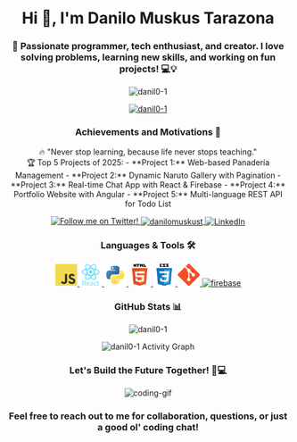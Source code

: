 <h1 align="center">Hi 👋, I'm Danilo Muskus Tarazona</h1>
<h3 align="center">🚀 Passionate programmer, tech enthusiast, and creator. I love solving problems, learning new skills, and working on fun projects! 💻💡</h3>

<p align="center"> 
  <img src="https://komarev.com/ghpvc/?username=danil0-1&label=Profile%20views&color=0e75b6&style=flat" alt="danil0-1" />
</p>

<!-- Trophy Section (Your achievements and progress) -->
<p align="center">
  <a href="https://github.com/ryo-ma/github-profile-trophy">
    <img src="https://github-profile-trophy.vercel.app/?username=danil0-1" alt="danil0-1" />
  </a>
</p>

<!-- Fun Section: Achievements and Motivational Quotes -->
<h3 align="center">Achievements and Motivations 🚀</h3>
<p align="center">
  🔥 "Never stop learning, because life never stops teaching." <br>
  🏆 Top 5 Projects of 2025:
  - **Project 1:** Web-based Panadería Management
  - **Project 2:** Dynamic Naruto Gallery with Pagination
  - **Project 3:** Real-time Chat App with React & Firebase
  - **Project 4:** Portfolio Website with Angular
  - **Project 5:** Multi-language REST API for Todo List
  
</p>

<!-- Social Links Section -->
<p align="center">
  <a href="https://twitter.com/yourtwitter" target="blank">
    <img src="https://img.shields.io/twitter/follow/?logo=twitter&style=for-the-badge" alt="Follow me on Twitter!" />
  </a>
  <a href="https://discord.gg/danilomuskust_27800" target="blank">
    <img align="center" src="https://raw.githubusercontent.com/rahuldkjain/github-profile-readme-generator/master/src/images/icons/Social/discord.svg" alt="danilomuskust" height="30" width="40" />
  </a>
  <a href="https://linkedin.com/in/danilomuskust" target="blank">
    <img align="center" src="https://img.shields.io/badge/LinkedIn-Connect-blue?style=for-the-badge&logo=linkedin" alt="LinkedIn" height="30" width="120" />
  </a>
</p>

<!-- Languages & Tools Section -->
<h3 align="center">Languages & Tools 🛠</h3>
<p align="center">
  <a href="https://www.javascript.com/" target="_blank">
    <img src="https://raw.githubusercontent.com/devicons/devicon/master/icons/javascript/javascript-original.svg" alt="javascript" width="40" height="40" />
  </a>
  <a href="https://reactjs.org/" target="_blank">
    <img src="https://raw.githubusercontent.com/devicons/devicon/master/icons/react/react-original-wordmark.svg" alt="react" width="40" height="40" />
  </a>
  <a href="https://www.python.org" target="_blank">
    <img src="https://raw.githubusercontent.com/devicons/devicon/master/icons/python/python-original.svg" alt="python" width="40" height="40" />
  </a>
  <a href="https://www.w3.org/html/" target="_blank">
    <img src="https://raw.githubusercontent.com/devicons/devicon/master/icons/html5/html5-original-wordmark.svg" alt="html5" width="40" height="40" />
  </a>
  <a href="https://www.w3schools.com/css/" target="_blank">
    <img src="https://raw.githubusercontent.com/devicons/devicon/master/icons/css3/css3-original-wordmark.svg" alt="css3" width="40" height="40" />
  </a>
  <a href="https://www.git-scm.com/" target="_blank">
    <img src="https://raw.githubusercontent.com/devicons/devicon/master/icons/git/git-original.svg" alt="git" width="40" height="40" />
  </a>
  <a href="https://firebase.google.com/" target="_blank">
    <img src="https://www.vectorlogo.zone/logos/firebase/firebase-icon.svg" alt="firebase" width="40" height="40" />
  </a>
</p>

<!-- Your GitHub Stats -->
<h3 align="center">GitHub Stats 📊</h3>
<p align="center">
  <img src="https://github-readme-stats.vercel.app/api?username=danil0-1&show_icons=true&locale=en" alt="danil0-1" />
</p>

<!-- Activity Graph -->
<p align="center">
  <img src="https://github-readme-activity-graph.cyclic.app/graph?username=danil0-1&theme=github-compact&bg_color=00f6f5&color=05e0e4&line=3b98b9&point=57c4b6" alt="danil0-1 Activity Graph" />
</p>

<!-- Fun Section: A bit of humor to engage -->
<h3 align="center">Let's Build the Future Together! 💪💻</h3>
<p align="center">
  <img src="https://media.giphy.com/media/l1J9pZ8hoP7ym2Wpu/giphy.gif" alt="coding-gif" width="400" />
</p>

<!-- Closing Section: Invite to connect -->
<h3 align="center">Feel free to reach out to me for collaboration, questions, or just a good ol' coding chat!</h3>
